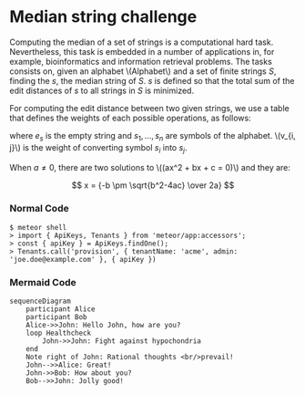 # Median string challenge

Computing the median of a set of strings is a computational hard task.
Nevertheless, this task is embedded in a number of applications in, for example,
bioinformatics and information retrieval problems. The tasks consists on, given
an alphabet \\(Alphabet\\) and a set of finite strings $S$, finding the $s$, the
median string of $S$. $s$ is defined so that the total sum of the edit distances
of $s$ to all strings in $S$ is minimized.

For computing the edit distance between two given strings, we use a table that
defines the weights of each possible operations, as follows:

where $e_s$ is the empty string and $s_1,..., s_n$ are symbols of the alphabet.
\\(v_{i, j}\\) is the weight of converting symbol $s_i$ into $s_j$.

When $a \ne 0$, there are two solutions to \\((ax^2 + bx + c = 0)\\) and they are:

$$ x = {-b \pm \sqrt{b^2-4ac} \over 2a} $$

### Normal Code

```
$ meteor shell
> import { ApiKeys, Tenants } from 'meteor/app:accessors';
> const { apiKey } = ApiKeys.findOne();
> Tenants.call('provision', { tenantName: 'acme', admin: 'joe.doe@example.com' }, { apiKey })
```
### Mermaid Code

```mermaid
sequenceDiagram
    participant Alice
    participant Bob
    Alice->>John: Hello John, how are you?
    loop Healthcheck
        John->>John: Fight against hypochondria
    end
    Note right of John: Rational thoughts <br/>prevail!
    John-->>Alice: Great!
    John->>Bob: How about you?
    Bob-->>John: Jolly good!
```
